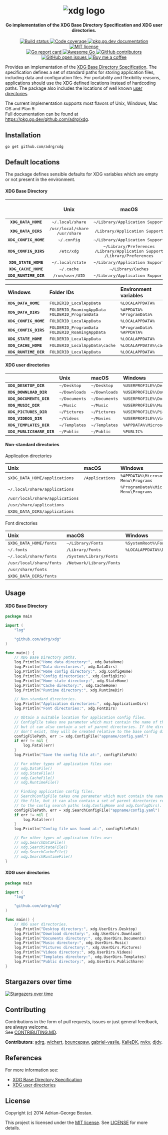 <h1 align="center">
  <div>
    <img src="https://raw.githubusercontent.com/adrg/adrg.github.io/master/assets/projects/xdg/logo.svg" alt="xdg logo"/>
  </div>
</h1>

<h4 align="center">Go implementation of the XDG Base Directory Specification and XDG user directories.</h4>

<p align="center">
    <a href="https://github.com/adrg/xdg/actions?query=workflow%3ACI">
        <img alt="Build status" src="https://github.com/adrg/xdg/workflows/CI/badge.svg">
    </a>
    <a href="https://app.codecov.io/gh/adrg/xdg">
        <img alt="Code coverage" src="https://codecov.io/gh/adrg/xdg/branch/master/graphs/badge.svg?branch=master">
    </a>
    <a href="https://pkg.go.dev/github.com/adrg/xdg">
        <img alt="pkg.go.dev documentation" src="https://img.shields.io/badge/go.dev-reference-007d9c?logo=go&logoColor=white">
    </a>
    <a href="https://opensource.org/licenses/MIT" rel="nofollow">
        <img alt="MIT license" src="https://img.shields.io/github/license/adrg/xdg">
    </a>
    <br />
    <a href="https://goreportcard.com/report/github.com/adrg/xdg">
        <img alt="Go report card" src="https://goreportcard.com/badge/github.com/adrg/xdg">
    </a>
    <a href="https://github.com/avelino/awesome-go#configuration">
        <img alt="Awesome Go" src="https://awesome.re/mentioned-badge.svg">
    </a>
    <a href="https://github.com/adrg/xdg/graphs/contributors">
        <img alt="GitHub contributors" src="https://img.shields.io/github/contributors/adrg/xdg" />
    </a>
    <a href="https://github.com/adrg/xdg/issues">
        <img alt="GitHub open issues" src="https://img.shields.io/github/issues-raw/adrg/xdg">
    </a>
    <a href="https://ko-fi.com/T6T72WATK">
        <img alt="Buy me a coffee" src="https://img.shields.io/static/v1.svg?label=%20&message=Buy%20me%20a%20coffee&color=579fbf&logo=buy%20me%20a%20coffee&logoColor=white">
    </a>
</p>

Provides an implementation of the [XDG Base Directory Specification](https://specifications.freedesktop.org/basedir-spec/basedir-spec-latest.html).
The specification defines a set of standard paths for storing application files,
including data and configuration files. For portability and flexibility reasons,
applications should use the XDG defined locations instead of hardcoding paths.
The package also includes the locations of well known [user directories](https://wiki.archlinux.org/index.php/XDG_user_directories).

The current implementation supports most flavors of Unix, Windows, Mac OS and Plan 9.  
Full documentation can be found at https://pkg.go.dev/github.com/adrg/xdg.

## Installation
    go get github.com/adrg/xdg

## Default locations

The package defines sensible defaults for XDG variables which are empty or not
present in the environment.

#### XDG Base Directory

<table>
    <thead>
        <tr>
           <th align="center"></th>
           <th align="center">
               <a href="#xdg-base-directory"><img width="218" height="1"></a>
               <p>Unix</p>
           </th>
           <th align="center">
               <a href="#xdg-base-directory"><img width="218" height="1"></a>
               <p>macOS</p>
           </th>
           <th align="center">
               <a href="#xdg-base-directory"><img width="218" height="1"></a>
               <p>Plan 9</p>
           </th>
        </tr>
    </thead>
    <tbody>
        <tr>
            <td align="center"><kbd><b><samp>XDG_DATA_HOME</samp></b></kbd></td>
            <td align="center"><kbd>~/.local/share</kbd></td>
            <td align="center"><kbd>~/Library/Application&nbsp;Support</kbd></td>
            <td align="center"><kbd>$home/lib</kbd></td>
        </tr>
        <tr>
            <td align="center"><kbd><b><samp>XDG_DATA_DIRS</samp></b></kbd></td>
            <td align="center">
                <kbd>/usr/local/share</kbd>
                <br/>
                <kbd>/usr/share</kbd>
            </td>
            <td align="center"><kbd>/Library/Application&nbsp;Support</kbd></td>
            <td align="center"><kbd>/lib</kbd></td>
        </tr>
        <tr>
            <td align="center"><kbd><b><samp>XDG_CONFIG_HOME</samp></b></kbd></td>
            <td align="center"><kbd>~/.config</kbd></td>
            <td align="center"><kbd>~/Library/Application&nbsp;Support</kbd></td>
            <td align="center"><kbd>$home/lib</kbd></td>
        </tr>
        <tr>
            <td align="center"><kbd><b><samp>XDG_CONFIG_DIRS</samp></b></kbd></td>
            <td align="center"><kbd>/etc/xdg</kbd></td>
            <td align="center">
                <kbd>~/Library/Preferences</kbd>
                <br/>
                <kbd>/Library/Application&nbsp;Support</kbd>
                <br/>
                <kbd>/Library/Preferences</kbd>
            </td>
            <td align="center"><kbd>/lib</kbd></td>
        </tr>
        <tr>
            <td align="center"><kbd><b><samp>XDG_STATE_HOME</samp></b></kbd></td>
            <td align="center"><kbd>~/.local/state</kbd></td>
            <td align="center"><kbd>~/Library/Application&nbsp;Support</kbd></td>
            <td align="center"><kbd>$home/lib/state</kbd></td>
        </tr>
        <tr>
            <td align="center"><kbd><b><samp>XDG_CACHE_HOME</samp></b></kbd></td>
            <td align="center"><kbd>~/.cache</kbd></td>
            <td align="center"><kbd>~/Library/Caches</kbd></td>
            <td align="center"><kbd>$home/lib/cache</kbd></td>
        </tr>
        <tr>
            <td align="center"><kbd><b><samp>XDG_RUNTIME_DIR</samp></b></kbd></td>
            <td align="center"><kbd>/run/user/UID</kbd></td>
            <td align="center"><kbd>~/Library/Application&nbsp;Support</kbd></td>
            <td align="center"><kbd>/tmp</kbd></td>
        </tr>
    </tbody>
</table>

| Windows                                        | Folder IDs                                                             | Environment variables                             | Default paths                                                                     |
| :--------------------------------------------- | :--------------------------------------------------------------------- | :------------------------------------------------ | :-------------------------------------------------------------------------------- |
| <kbd><b><samp>XDG_DATA_HOME</samp></b></kbd>   | <kbd>FOLDERID_LocalAppData</kbd>                                       | <kbd>%LOCALAPPDATA%</kbd>                         | <kbd>%USERPROFILE%\AppData\Local</kbd>                                            |
| <kbd><b><samp>XDG_DATA_DIRS</samp></b></kbd>   | <kbd>FOLDERID_RoamingAppData</kbd><br/><kbd>FOLDERID_ProgramData</kbd> | <kbd>%APPDATA%</kbd><br/><kbd>%ProgramData%</kbd> | <kbd>%USERPROFILE%\AppData\Roaming</kbd><br/><kbd>%SystemDrive%\ProgramData</kbd> |
| <kbd><b><samp>XDG_CONFIG_HOME</samp></b></kbd> | <kbd>FOLDERID_LocalAppData</kbd>                                       | <kbd>%LOCALAPPDATA%</kbd>                         | <kbd>%USERPROFILE%\AppData\Local</kbd>                                            |
| <kbd><b><samp>XDG_CONFIG_DIRS</samp></b></kbd> | <kbd>FOLDERID_ProgramData</kbd><br/><kbd>FOLDERID_RoamingAppData</kbd> | <kbd>%ProgramData%</kbd><br/><kbd>%APPDATA%</kbd> | <kbd>%SystemDrive%\ProgramData</kbd><br/><kbd>%USERPROFILE%\AppData\Roaming</kbd> |
| <kbd><b><samp>XDG_STATE_HOME</samp></b></kbd>  | <kbd>FOLDERID_LocalAppData</kbd>                                       | <kbd>%LOCALAPPDATA%</kbd>                         | <kbd>%USERPROFILE%\AppData\Local</kbd>                                            |
| <kbd><b><samp>XDG_CACHE_HOME</samp></b></kbd>  | <kbd>FOLDERID_LocalAppData\cache</kbd>                                 | <kbd>%LOCALAPPDATA%\cache</kbd>                   | <kbd>%USERPROFILE%\AppData\Local\cache</kbd>                                      |
| <kbd><b><samp>XDG_RUNTIME_DIR</samp></b></kbd> | <kbd>FOLDERID_LocalAppData</kbd>                                       | <kbd>%LOCALAPPDATA%</kbd>                         | <kbd>%USERPROFILE%\AppData\Local</kbd>                                            |

#### XDG user directories

|                                                    | Unix                   | macOS                  | Windows                                          | Plan 9                     |
| :------------------------------------------------- | :--------------------- | :--------------------- | :----------------------------------------------- | :------------------------- |
| <kbd><b><samp>XDG_DESKTOP_DIR</samp></b></kbd>     | <kbd>~/Desktop</kbd>   | <kbd>~/Desktop</kbd>   | <kbd>%USERPROFILE%\Desktop</kbd>                 | <kbd>$home/desktop</kbd>   |
| <kbd><b><samp>XDG_DOWNLOAD_DIR</samp></b></kbd>    | <kbd>~/Downloads</kbd> | <kbd>~/Downloads</kbd> | <kbd>%USERPROFILE%\Downloads</kbd>               | <kbd>$home/downloads</kbd> |
| <kbd><b><samp>XDG_DOCUMENTS_DIR</samp></b></kbd>   | <kbd>~/Documents</kbd> | <kbd>~/Documents</kbd> | <kbd>%USERPROFILE%\Documents</kbd>               | <kbd>$home/documents</kbd> |
| <kbd><b><samp>XDG_MUSIC_DIR</samp></b></kbd>       | <kbd>~/Music</kbd>     | <kbd>~/Music</kbd>     | <kbd>%USERPROFILE%\Music</kbd>                   | <kbd>$home/music</kbd>     |
| <kbd><b><samp>XDG_PICTURES_DIR</samp></b></kbd>    | <kbd>~/Pictures</kbd>  | <kbd>~/Pictures</kbd>  | <kbd>%USERPROFILE%\Pictures</kbd>                | <kbd>$home/pictures</kbd>  |
| <kbd><b><samp>XDG_VIDEOS_DIR</samp></b></kbd>      | <kbd>~/Videos</kbd>    | <kbd>~/Movies</kbd>    | <kbd>%USERPROFILE%\Videos</kbd>                  | <kbd>$home/videos</kbd>    |
| <kbd><b><samp>XDG_TEMPLATES_DIR</samp></b></kbd>   | <kbd>~/Templates</kbd> | <kbd>~/Templates</kbd> | <kbd>%APPDATA%\Microsoft\Windows\Templates</kbd> | <kbd>$home/templates</kbd> |
| <kbd><b><samp>XDG_PUBLICSHARE_DIR</samp></b></kbd> | <kbd>~/Public</kbd>    | <kbd>~/Public</kbd>    | <kbd>%PUBLIC%</kbd>                              | <kbd>$home/public</kbd>    |

#### Non-standard directories

Application directories

| Unix                                     | macOS                    | Windows                                                        | Plan 9               |
| :--------------------------------------- | :----------------------- | :--------------------------------------------------------------| :------------------- |
| <kbd>$XDG_DATA_HOME/applications</kbd>   | <kbd>/Applications</kbd> | <kbd>%APPDATA%\Microsoft\Windows\Start Menu\Programs</kbd>     | <kbd>$home/bin</kbd> |
| <kbd>~/.local/share/applications</kbd>   |                          | <kbd>%ProgramData%\Microsoft\Windows\Start Menu\Programs</kbd> | <kbd>/bin</kbd>      |
| <kbd>/usr/local/share/applications</kbd> |                          |                                                                |                      |
| <kbd>/usr/share/applications</kbd>       |                          |                                                                |                      |
| <kbd>$XDG_DATA_DIRS/applications</kbd>   |                          |                                                                |                      |

Font directories

| Unix                              | macOS                             | Windows                                           | Plan 9                    |
| :-------------------------------- | :-------------------------------- | :------------------------------------------------ | :------------------------ |
| <kbd>$XDG_DATA_HOME/fonts</kbd>   | <kbd>~/Library/Fonts</kbd>        | <kbd>%SystemRoot%\Fonts</kbd>                     | <kbd>$home/lib/font</kbd> |
| <kbd>~/.fonts</kbd>               | <kbd>/Library/Fonts</kbd>         | <kbd>%LOCALAPPDATA%\Microsoft\Windows\Fonts</kbd> | <kbd>/lib/font</kbd>      |
| <kbd>~/.local/share/fonts</kbd>   | <kbd>/System/Library/Fonts</kbd>  |                                                   |                           |
| <kbd>/usr/local/share/fonts</kbd> | <kbd>/Network/Library/Fonts</kbd> |                                                   |                           |
| <kbd>/usr/share/fonts</kbd>       |                                   |                                                   |                           |
| <kbd>$XDG_DATA_DIRS/fonts</kbd>   |                                   |                                                   |                           |

## Usage

#### XDG Base Directory

```go
package main

import (
	"log"

	"github.com/adrg/xdg"
)

func main() {
	// XDG Base Directory paths.
	log.Println("Home data directory:", xdg.DataHome)
	log.Println("Data directories:", xdg.DataDirs)
	log.Println("Home config directory:", xdg.ConfigHome)
	log.Println("Config directories:", xdg.ConfigDirs)
	log.Println("Home state directory:", xdg.StateHome)
	log.Println("Cache directory:", xdg.CacheHome)
	log.Println("Runtime directory:", xdg.RuntimeDir)

	// Non-standard directories.
	log.Println("Application directories:", xdg.ApplicationDirs)
	log.Println("Font directories:", xdg.FontDirs)

	// Obtain a suitable location for application config files.
	// ConfigFile takes one parameter which must contain the name of the file,
	// but it can also contain a set of parent directories. If the directories
	// don't exist, they will be created relative to the base config directory.
	configFilePath, err := xdg.ConfigFile("appname/config.yaml")
	if err != nil {
		log.Fatal(err)
	}
	log.Println("Save the config file at:", configFilePath)

	// For other types of application files use:
	// xdg.DataFile()
	// xdg.StateFile()
	// xdg.CacheFile()
	// xdg.RuntimeFile()

	// Finding application config files.
	// SearchConfigFile takes one parameter which must contain the name of
	// the file, but it can also contain a set of parent directories relative
	// to the config search paths (xdg.ConfigHome and xdg.ConfigDirs).
	configFilePath, err = xdg.SearchConfigFile("appname/config.yaml")
	if err != nil {
		log.Fatal(err)
	}
	log.Println("Config file was found at:", configFilePath)

	// For other types of application files use:
	// xdg.SearchDataFile()
	// xdg.SearchStateFile()
	// xdg.SearchCacheFile()
	// xdg.SearchRuntimeFile()
}
```

#### XDG user directories

```go
package main

import (
	"log"

	"github.com/adrg/xdg"
)

func main() {
	// XDG user directories.
	log.Println("Desktop directory:", xdg.UserDirs.Desktop)
	log.Println("Download directory:", xdg.UserDirs.Download)
	log.Println("Documents directory:", xdg.UserDirs.Documents)
	log.Println("Music directory:", xdg.UserDirs.Music)
	log.Println("Pictures directory:", xdg.UserDirs.Pictures)
	log.Println("Videos directory:", xdg.UserDirs.Videos)
	log.Println("Templates directory:", xdg.UserDirs.Templates)
	log.Println("Public directory:", xdg.UserDirs.PublicShare)
}
```

## Stargazers over time

[![Stargazers over time](https://starchart.cc/adrg/xdg.svg)](https://starchart.cc/adrg/xdg)

## Contributing

Contributions in the form of pull requests, issues or just general feedback,
are always welcome.  
See [CONTRIBUTING.MD](CONTRIBUTING.md).

**Contributors**:
[adrg](https://github.com/adrg),
[wichert](https://github.com/wichert),
[bouncepaw](https://github.com/bouncepaw),
[gabriel-vasile](https://github.com/gabriel-vasile),
[KalleDK](https://github.com/KalleDK),
[nvkv](https://github.com/nvkv),
[djdv](https://github.com/djdv).

## References

For more information see:
* [XDG Base Directory Specification](https://specifications.freedesktop.org/basedir-spec/basedir-spec-latest.html)
* [XDG user directories](https://wiki.archlinux.org/index.php/XDG_user_directories)

## License

Copyright (c) 2014 Adrian-George Bostan.

This project is licensed under the [MIT license](https://opensource.org/licenses/MIT).
See [LICENSE](LICENSE) for more details.
